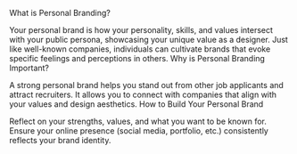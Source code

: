 What is Personal Branding?

Your personal brand is how your personality, skills, and values intersect with your public persona, showcasing your unique value as a designer.
Just like well-known companies, individuals can cultivate brands that evoke specific feelings and perceptions in others.
Why is Personal Branding Important?

A strong personal brand helps you stand out from other job applicants and attract recruiters.
It allows you to connect with companies that align with your values and design aesthetics.
How to Build Your Personal Brand

Reflect on your strengths, values, and what you want to be known for.
Ensure your online presence (social media, portfolio, etc.) consistently reflects your brand identity.